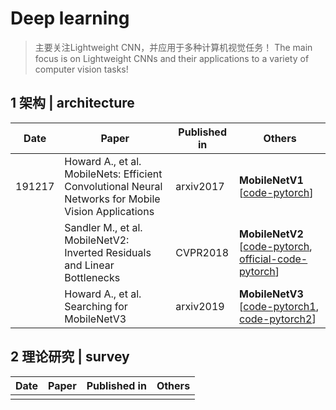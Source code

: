 # Deep learning

> 主要关注Lightweight CNN，并应用于多种计算机视觉任务！
> The main focus is on Lightweight CNNs and their applications to a variety of computer vision tasks!

## 1 架构 | architecture

| Date   | Paper                                                        | Published in | Others                                                       |
| ------ | ------------------------------------------------------------ | ------------ | ------------------------------------------------------------ |
| 191217 | Howard A., et al. MobileNets: Efficient Convolutional Neural Networks for Mobile Vision Applications | arxiv2017    | **MobileNetV1** [[code-pytorch](https://github.com/marvis/pytorch-mobilenet)] |
|        | Sandler M., et al. MobileNetV2: Inverted Residuals and Linear Bottlenecks | CVPR2018     | **MobileNetV2** [[code-pytorch](https://github.com/tonylins/pytorch-mobilenet-v2), [official-code-pytorch](https://github.com/pytorch/vision/blob/bce17fddd4/torchvision/models/mobilenet.py)] |
|        | Howard A., et al. Searching for MobileNetV3                  | arxiv2019    | **MobileNetV3** [[code-pytorch1](https://github.com/kuan-wang/pytorch-mobilenet-v3), [code-pytorch2](https://github.com/xiaolai-sqlai/mobilenetv3)] |

## 2 理论研究 | survey

| Date | Paper | Published in | Others |
| ---- | ----- | ------------ | ------ |
|      |       |              |        |
